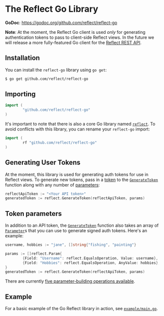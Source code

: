 # The Reflect Go Library

**GoDoc**: https://godoc.org/github.com/reflect/reflect-go

**Note**: At the moment, the Reflect Go client is used *only* for generating authentication tokens to pass to client-side Reflect views. In the future we will release a more fully-featured Go client for the [Reflect REST API](https://reflect.io/docs/reference/rest-api).

## Installation

You can install the `reflect-go` library using `go get`:

```bash
$ go get github.com/reflect/reflect-go
```

## Importing

```go
import (
        "github.com/reflect/reflect-go"
)
```

It's important to note that there is also a core Go library named [`reflect`](https://golang.org/pkg/reflect/). To avoid conflicts with this library, you can rename your `reflect-go` import:

```go
import (
        rf "github.com/reflect/reflect-go"
)
```

## Generating User Tokens

At the moment, this library is used for generating auth tokens for use in Reflect views. To generate new tokens, pass in a [token](https://app.reflect.io/tokens) to the [`GenerateToken`](https://godoc.org/github.com/reflect/reflect-go#GenerateToken) function along with any number of [parameters](#Token-arameters):

```go
reflectApiToken := "<Your API token>"
generatedToken := reflect.GenerateToken(reflectApiToken, params)
```

## Token parameters

In addition to an API token, the [`GenerateToken`](https://godoc.org/github.com/reflect/reflect-go#GenerateToken) function also takes an array of [`Parameter`](https://godoc.org/github.com/reflect/reflect-go#Parameter)s that you can use to generate signed auth tokens. Here's an example:

```go
username, hobbies := "jane", []string{"fishing", "painting"}

params := []reflect.Param{
        {Field: "Username": reflect.EqualsOperation, Value: username},
        {Field: "Hobbies": reflect.EqualsOperation, AnyValue: hobbies},
}
generatedToken := reflect.GenerateToken(reflectApiToken, params)
```

There are currently [five parameter-building operations available](https://godoc.org/github.com/reflect/reflect-go#pkg-constants).

## Example

For a basic example of the Go Reflect library in action, see [`example/main.go`](/example/main.go).
